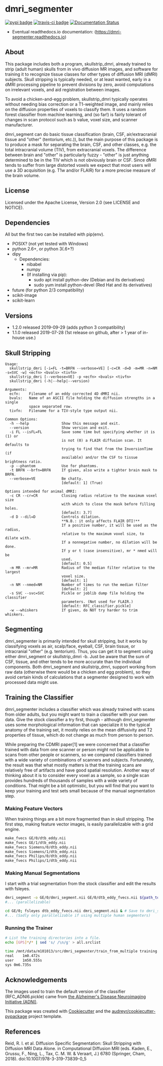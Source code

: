 # dmri\_segmenter
[![pypi badge](https://img.shields.io/pypi/v/dmri_segmenter.svg)](https://pypi.python.org/pypi/dmri_segmenter)
[![travis-ci badge](https://img.shields.io/travis/captainnova/dmri_segmenter.svg)](https://travis-ci.org/captainnova/dmri_segmenter)
[![Documentation Status](https://readthedocs.org/projects/dmri-segmenter/badge/?version=latest)](https://dmri-segmenter.readthedocs.io/en/latest/?badge=latest)

- Eventual readthedocs.io documentation: (https://dmri-segmenter.readthedocs.io)

## About
This package includes both a program, skullstrip_dmri, already trained to strip
(adult human) skulls from in vivo diffusion MR images, and software for
training it to recognize tissue classes for other types of diffusion MRI (dMRI)
subjects. Skull stripping is typically needed, or at least wanted, early in a
dMRI processing pipeline to prevent divisions by zero, avoid computations on
irrelevant voxels, and aid registration between images.

To avoid a chicken-and-egg problem, skullstrip_dmri typically operates without
needing bias correction or a T1-weighted image, and mainly relies on the
diffusion properties of voxels to classify them. It uses a random forest
classifier from machine learning, and (so far!) is fairly tolerant of changes
in scan protocol such as b value, voxel size, and scanner manufacturer.

dmri_segment can do basic tissue classification (brain, CSF, air/extracranial
tissue and "other" (tentorium, etc.)), but the main purpose of this package is
to produce a mask for separating the brain, CSF, and other classes, e.g. the
total intracranial volume (TIV), from extracranial voxels. The difference
between brain and "other" is particularly fuzzy - "other" is just anything
determined to be in the TIV which is not obviously brain or CSF. Since dMRI
tends to suffer from large distorted voxels we expect that most users will use
a 3D acquisition (e.g. T1w and/or FLAIR) for a more precise measure of the
brain volume.

## License
Licensed under the Apache License, Version 2.0 (see LICENSE and NOTICE).

## Dependencies
All but the first two can be installed with pip(env).
- POSIX? (not yet tested with Windows)
- python 2.6+, or python 3(.6+?)
- dipy
  - Dependencies:
    - nibabel
    - numpy
    - (If installing via pip): 
      - sudo apt install python-dev (Debian and its derivatives)
      - sudo yum install python-devel (Red Hat and its derivatives)
- future (for python 2/3 compatibility)
- scikit-image
- scikit-learn

## Versions
- 1.2.0 released 2019-09-29 (adds python 3 compatibility)
- 1.1.0 released 2019-07-28 (1st release on github, after > 1 year of in-house use.)

## Skull Stripping
```
Usage:
  skullstrip_dmri [-i=FL -t=BRFN --verbose=VE] [-c=CR -d=D -m=MR -n=NM -s=SVC -w] <ecfn> <bvals> <tivfn>
  skullstrip_dmri [--verbose=VE] -p <ecfn> <bvals> <tivfn>
  skullstrip_dmri (-h|--help|--version)

Arguments:
  ecfn:    Filename of an eddy corrected 4D dMRI nii.
  bvals:   Name of an ASCII file holding the diffusion strengths in a single
           space separated row.
  tivfn:   Filename for a TIV-style type output nii.

Common Options:
  -h --help               Show this message and exit.
  --version               Show version and exit.
  -i FL --isFL=FL         Save some time but specifying whether it is (1) or
                          is not (0) a FLAIR diffusion scan. It defaults to
                          trying to find that from the InversionTime (if
                          available) and/or the CSF to tissue brightness ratio.
  -p --phantom            Use for phantoms.
  -t BRFN --brfn=BRFN     If given, also write a tighter brain mask to BRFN.
  --verbose=VE            Be chatty.
                          [default: 1] (True)

Options intended for animal dMRI:
  -c CR --cr=CR           Closing radius relative to the maximum voxel size
                          with which to close the mask before filling holes.
                          [default: 3.7]
  -d D --dil=D            Controls dilation.
                          **N.B.: it only affects FLAIR DTI!**
                          If a positive number, it will be used as the radius,
                          relative to the maximum voxel size, to dilate with.
                          If a nonnegative number, no dilation will be done.
                          If y or t (case insensitive), mr * nmed will be
                          used.
                          [default: 0.5]
  -m MR --mr=MR           Radius of the median filter relative to the largest
                          voxel size.
                          [default: 1]
  -n NM --nmed=NM         Number of times to run the median filter
                          [default: 2]
  -s SVC --svc=SVC        Pickle or joblib dump file holding the classifier
                          parameters. (Not used for FLAIR.)
                          [default: RFC_classifier.pickle]
  -w --whiskers           If given, do NOT try harder to trim whiskers.
```

## Segmenting
dmri\_segmenter is primarily intended for skull stripping, but it works by
classifying voxels as air, scalp/face, eyeball, CSF, brain tissue, or
intracranial "other" (e.g. tentorium). Thus, you can get it to segment using
either dmri\_segment or skullstrip\_dmri -b. Just be aware that the sum of CSF,
tissue, and other tends to be more accurate than the individual
components. Both dmri\_segment and skullstrip\_dmri, support working from raw
data (otherwise there would be a chicken and egg problem), so they avoid
certain kinds of calculations that a segmenter designed to work with processed
data might use.

## Training the Classifier

dmri\_segmenter includes a classifier which was already trained with scans from
older adults, but you might want to train a classifier with your own data.
Give the stock classifier a try first, though - although dmri\_segmenter uses some
morphological information that can specialize it to the typical anatomy of the
training set, it mostly relies on the mean diffusivity and T2 properties of
tissue, which do not change as much from person to person.

While preparing the CDMRI paper[1] we were concerned that a classifier trained
with data from one scanner or person might not be applicable to scans from
other people or scanners, so we compared classifiers trained with a wide
variety of combinations of scanners and subjects.  Fortunately, the result was
that what mostly matters is that the training scans are relatively free of
artifacts and have good spatial resolution.  Another way of thinking about it
is to consider every voxel as a sample, so a single scan provides hundreds of
thousands of samples with a wide variety of conditions.  That might be a bit
optimistic, but you will find that you want to keep your training and test sets
small because of the manual segmentation step.

### Making Feature Vectors
When training things are a bit more fragmented than in skull stripping.  The
first step, making feature vector images, is easily parallelizable with a grid
engine.
```sh
make_fvecs GE/0/dtb_eddy.nii
make_fvecs GE/1/dtb_eddy.nii
make_fvecs Siemens/0/dtb_eddy.nii
make_fvecs Siemens/1/dtb_eddy.nii
make_fvecs Philips/0/dtb_eddy.nii
make_fvecs Philips/1/dtb_eddy.nii
```

### Making Manual Segmentations

I start with a trial segmentation from the stock classifier and edit the
results with fsleyes.

```sh
dmri_segment -o GE/0/dmri_segment.nii GE/0/dtb_eddy_fvecs.nii ${path_to_stock_classifier}/RFC_classifier.pickle
#... (parallelizable)

cd GE/0; fsleyes dtb_eddy_fvecs.nii dmri_segment.nii & # Save to dmri_segment_edited.nii
#... (Sadly only parallelizable if using multiple human segmenters)
```

### Running the Trainer
```sh
# List the training directories into a file.
echo [GPS]*/* | sed 's/ /\n/g' > all.srclist

time /mnt/data/m101013/src/dmri_segmenter/train_from_multiple training.srclist all dtb_eddy_fvecs.nii &
real	1m0.472s
user	1m50.555s
sys	0m6.735s
```

## Acknowledgements
The images used to train the default version of the classifier
(RFC_ADNI6.pickle) came from [the Alzheimer's Disease Neuroimaging Initiative
(ADNI)](http://adni.loni.usc.edu/).

This package was created with [Cookiecutter](https://github.com/audreyr/cookiecutter) and the [audreyr/cookiecutter-pypackage](https://github.com/audreyr/cookiecutter-pypackage) project template.


## References
Reid, R. I. et al. Diffusion Specific Segmentation: Skull Stripping with Diffusion MRI Data Alone. in Computational Diffusion MRI (eds. Kaden, E., Grussu, F., Ning, L., Tax, C. M. W. & Veraart, J.) 6780 (Springer, Cham, 2018). doi:10.1007/978-3-319-73839-0_5
